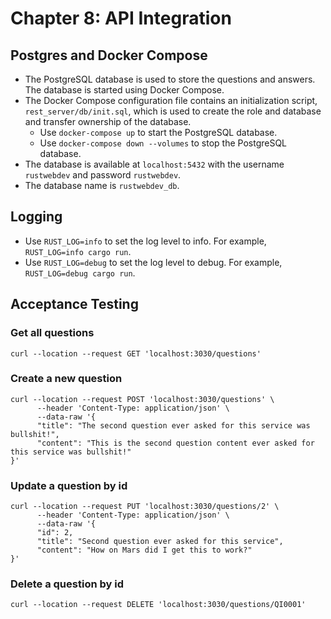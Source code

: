 # Chapter 8: API Integration

## Postgres and Docker Compose

- The PostgreSQL database is used to store the questions and answers. The database is started using Docker Compose.
- The Docker Compose configuration file contains an initialization script, `rest_server/db/init.sql`, which is used
  to create the role and database and transfer ownership of the database.
    - Use `docker-compose up` to start the PostgreSQL database.
    - Use `docker-compose down --volumes` to stop the PostgreSQL database.
- The database is available at `localhost:5432` with the username `rustwebdev` and password `rustwebdev`.
- The database name is `rustwebdev_db`.

## Logging

- Use `RUST_LOG=info` to set the log level to info. For example, `RUST_LOG=info cargo run`.
- Use `RUST_LOG=debug` to set the log level to debug. For example, `RUST_LOG=debug cargo run`.

## Acceptance Testing

### Get all questions

```shell
curl --location --request GET 'localhost:3030/questions'
```

### Create a new question

```shell
curl --location --request POST 'localhost:3030/questions' \
      --header 'Content-Type: application/json' \
      --data-raw '{
      "title": "The second question ever asked for this service was bullshit!",
      "content": "This is the second question content ever asked for this service was bullshit!"
}'
```

### Update a question by id

```shell
curl --location --request PUT 'localhost:3030/questions/2' \
      --header 'Content-Type: application/json' \
      --data-raw '{
      "id": 2,
      "title": "Second question ever asked for this service",
      "content": "How on Mars did I get this to work?"
}'
```

### Delete a question by id

```shell
curl --location --request DELETE 'localhost:3030/questions/QI0001' 
```